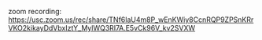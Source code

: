 zoom recording: https://usc.zoom.us/rec/share/TNf6laU4m8P_wEnKWiy8CcnRQP9ZPSnKRrVKO2kikayDdVbxIztY_MylWQ3RI7A.E5vCk96V_kv2SVXW
